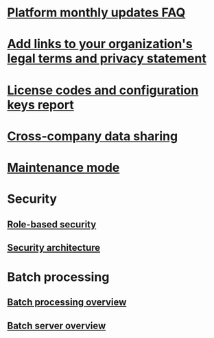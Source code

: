 # [Platform monthly updates FAQ](faq-platform-monthly-updates.md)
# [Add links to your organization's legal terms and privacy statement](legal-terms-privacy-statement.md)
# [License codes and configuration keys report](license-codes-configuration-keys-report.md)
# [Cross-company data sharing](cross-company-data-sharing.md)
# [Maintenance mode](maintenance-mode.md)
# Security
## [Role-based security](role-based-security.md)
## [Security architecture](security-architecture.md)
# Batch processing
## [Batch processing overview](batch-processing-overview.md)
## [Batch server overview](batch-server-overview.md)

